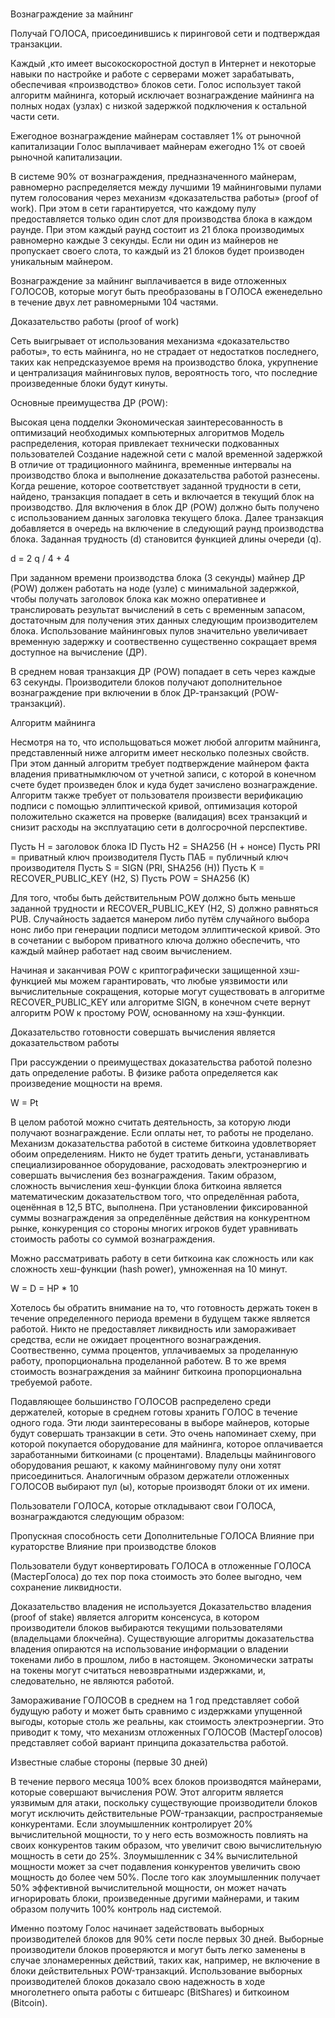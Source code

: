 #
Вознаграждение за майнинг

Получай ГОЛОСА, присоединившись к пиринговой сети и подтверждая транзакции.

Каждый ,кто имеет высокоскоростной доступ в Интернет и некоторые навыки по настройке и работе с серверами может зарабатывать, обеспечивая «производство» блоков сети. Голос использует такой алгоритм майнинга, который исключает вознаграждение майнинга на полных нодах (узлах) с низкой задержкой подключения к остальной части сети.

Ежегодное вознаграждение майнерам составляет 1% от рыночной капитализации 
Голос выплачивает майнерам ежегодно 1% от своей рыночной капитализации.

В системе 90% от вознаграждения, предназначенного майнерам, равномерно распределяется между лучшими 19 майнинговыми пулами путем голосования через механизм «доказательства работы» (proof of work). При этом в сети гарантируется, что каждому пулу предоставляется только один слот для производства блока в каждом раунде. При этом каждый раунд состоит из 21 блока производимых равномерно каждые 3 секунды. Если ни один из майнеров не пропускает своего слота, то каждый из 21 блоков будет производен уникальным майнером.

Вознаграждение за майнинг выплачивается в виде отложенных ГОЛОСОВ, которые могут быть преобразованы в ГОЛОСА еженедельно в течение двух лет равномерными 104 частями.

Доказательство работы (proof of work)

Сеть выигрывает от использования механизма «доказательство работы», то есть майнинга, но не страдает от недостатков последнего, таких как непредсказуемое время на производство блока, укрупнение и централизация майнинговых пулов, вероятность того, что последние произведенные блоки будут кинуты. 

Основные преимущества ДР (POW):

Высокая цена подделки 
Экономическая заинтересованность в оптимизаций необходимых компьютерных алгоритмов
Модель распределения, которая привлекает технически подкованных пользователей
Создание надежной сети с малой временной задержкой
В отличие от традиционного майнинга, временные интервалы на производство блока и выполнение доказательства работой разнесены. Когда решение, которое соответствует заданной трудности в сети, найдено, транзакция попадает в сеть и включается в текущий блок на производство. Для включения в блок ДР (POW) должно быть получено с использованием данных заголовка текущего блока. Далее транзакция добавляется в очередь на включение в следующий раунд производства блока. Заданная трудность (d) становится функцией длины очереди (q).

d = 2 q / 4 + 4

При заданном времени производства блока (3 секунды) майнер ДР (POW) должен работать на ноде (узле) с минимальной задержкой, чтобы получать заголовок блока как можно оперативнее и транслировать результат вычислений в сеть с временным запасом, достаточным для получения этих данных следующим производителем блока. Использование майнинговых пулов значительно увеличивает временную задержку и соотвественно существенно сокращает время доступное на вычисление (ДР).

В среднем новая транзакция ДР (POW) попадает в сеть через каждые 63 секунды. Производители блоков получают дополнительное вознаграждение при включении в блок ДР-транзакций (POW-транзакций).

Алгоритм майнинга

Несмотря на то, что испольщоваться может любой алгоритм майнинга, представленный ниже алгоритм имеет несколько полезных свойств. При этом данный алгоритм требует подтверждение майнером факта владения приватнымключом от учетной записи, с которой в конечном счете будет произведен блок и куда будет зачислено вознаграждение. Алгоритм также требует от пользователя произвести верификацию подписи с помощью эллиптической кривой, оптимизация которой положительно скажется на проверке (валидация) всех транзакций и снизит расходы на эксплуатацию сети в долгосрочной перспективе.
 
Пусть H = заголовок блока ID
Пусть Н2 = SHA256 (H + нонсе)
Пусть PRI = приватный ключ производителя 
Пусть ПАБ = публичный ключ производителя 
Пусть S = SIGN (PRI, SHA256 (H))
Пусть K = RECOVER_PUBLIC_KEY (H2, S)
Пусть POW = SHA256 (K)


Для того, чтобы быть действительным POW должно быть меньше заданной трудности и RECOVER_PUBLIC_KEY (H2, S) должно равняться PUB. Случайность задается манером либо путём случайного выбора нонс либо при генерации подписи методом  эллиптической кривой. Это в сочетании с выбором приватного ключа  должно обеспечить, что каждый майнер работает над своим вычислением.

Начиная и заканчивая POW с криптографически защищенной хэш-функцией мы можем гарантировать, что любые уязвимости или вычислительные сокращения, которые могут существовать в алгоритме RECOVER_PUBLIC_KEY или алгоритме SIGN, в конечном счете вернут алгоритм POW к простому POW, основанному на хэш-функции.

Доказательство готовности совершать вычисления является доказательством работы
 
При рассуждении о преимуществах доказательства работой полезно дать определение работы. В физике работа определяется как произведение мощности на время.
 
W = Pt

В целом работой можно считать деятельность, за которую люди получают вознаграждение. Если оплаты нет, то работы не проделано. Механизм доказательства работой в системе биткоина удовлетворяет обоим определениям. Никто не будет тратить деньги, устанавливать специализированное оборудование, расходовать электроэнергию и совершать вычисления без вознаграждения. Таким образом, сложность вычисления хеш-функции блока биткоина является математическим доказательством того, что определённая работа, оценённая в 12,5 BTC, выполнена.  При установлении фиксированной суммы вознаграждения за определённые  действия на конкурентном рынке, конкуренция со стороны многих игроков будет уравнивать стоимость работы со суммой вознаграждения.  

Можно рассматривать работу в сети биткоина как сложность или как сложность хеш-функции (hash power), умноженная на 10 минут.
 
W = D = HP * 10 

Хотелось бы обратить внимание на то, что готовность держать токен в течение определенного периода времени в будущем также является работой. Никто не предоставляет ликвидность или замораживает средства, если не ожидает процентного вознаграждения. Соотвественно,  сумма процентов, уплачиваемых за проделанную работу, пропорциональна проделанной работеw. В то же время стоимость вознаграждения за майнинг биткоина  пропорциональна требуемой работе.
 
Подавляющее большинство ГОЛОСОВ распределено среди держателей, которые в среднем готовы хранить ГОЛОС в течение одного года. Эти люди заинтересованы в выборе майнеров, которые будут совершать транзакции в сети. Это очень напоминает схему, при которой покупается оборудование для майнинга, которое оплачивается заработанными биткоинами (с процентами). Владельцы майнингового оборудования решают, к какому майнинговому пулу они хотят присоединиться. Аналогичным образом держатели отложенных ГОЛОСОВ выбирают пул (ы), которые производят блоки от их имени.

Пользователи ГОЛОСА, которые откладывают свои ГОЛОСА, вознаграждаются следующим образом:
 
Пропускная способность сети
Дополнительные ГОЛОСА
Влияние при кураторстве 
Влияние при производстве блоков 

Пользователи будут конвертировать ГОЛОСА в отложенные ГОЛОСА (МастерГолоса) до тех пор пока стоимость это более выгодно, чем сохранение ликвидности.

Доказательство владения не используется
Доказательство владения (proof of stake) является алгоритм консенсуса, в котором производители блоков выбираются текущими пользователями (владельцами блокчейна). Существующие алгоритмы доказательства владения опираются на использование информации о владении токенами либо в прошлом, либо в настоящем. Экономически затраты на токены могут считаться невозвратными издержками, и, следовательно, не являются работой. 

Замораживание ГОЛОСОВ в среднем на 1 год представляет собой будущую работу и может быть сравнимо с издержками упущенной выгоды, которые столь же реальны, как стоимость электроэнергии. Это приводит к тому, что механизм отложенных ГОЛОСОВ (МастерГолосов) представляет собой вариант принципа доказательства работой.

Известные слабые стороны (первые 30 дней)

В течение первого месяца 100% всех блоков производятся майнерами, которые совершают вычисления POW. Этот алгоритм является уязвимым для атаки, поскольку существующие производители блоков могут исключить действительные POW-транзакции, распространяемые конкурентами. Если злоумышленник контролирует 20% вычислительной мощности, то у него есть возможность повлиять на своих конкурентов таким образом, что увеличит свою вычислительную мощность в сети до 25%. Злоумышленник с 34% вычислительной мощности может за счет подавления конкурентов увеличить свою мощность до более чем 50%. После того как злоумышленник получает 50% эффективной вычислительной мощности, он может начать игнорировать блоки, произведенные другими майнерами, и таким образом получить 100% контроль над системой.

Именно поэтому Голос начинает задействовать выборных производителей блоков для 90% сети после первых 30 дней. Выборные производители блоков проверяются и могут быть легко заменены в случае злонамеренных действий, таких как, например, не включение в блоки действительных POW-транзакций. Использование выборных производителей блоков доказало свою надежность в ходе многолетнего опыта работы с битшеарс (BitShares) и биткоином (Bitcoin).

